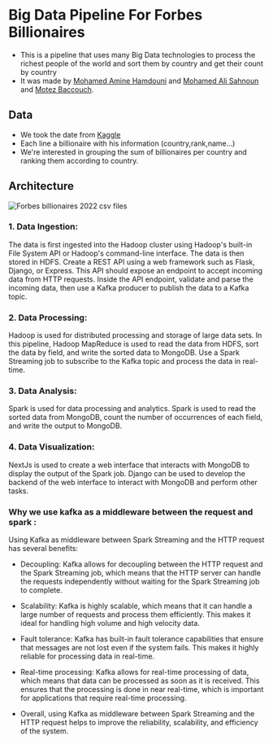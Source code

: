 # Big Data Pipeline For Forbes Billionaires

- This is a pipeline that uses many Big Data technologies to process the richest people of the world and sort them by country and get their count by country
- It was made by [Mohamed Amine Hamdouni](https://github.com/Dopeamin) and [Mohamed Ali Sahnoun](https://github.com/dalideco) and [Motez Baccouch](https://github.com/motez-baccouch).

## Data
- We took the date  from [Kaggle](https://www.kaggle.com/datasets/shrikrishnaparab/forbes-billionaires-and-companies-2022?resource=download)
- Each line a billionaire with his information (country,rank,name...)
- We're interested in grouping the sum of billionaires per country and ranking them according to country.

## Architecture
![Forbes billionaires 2022 csv files](https://imgur.com/y15xczk)

### 1. Data Ingestion:
The data is first ingested into the Hadoop cluster using Hadoop's built-in File System API or Hadoop's command-line interface. The data is then stored in HDFS.
Create a REST API using a web framework such as Flask, Django, or Express. This API should expose an endpoint to accept incoming data from HTTP requests.
Inside the API endpoint, validate and parse the incoming data, then use a Kafka producer to publish the data to a Kafka topic.

### 2. Data Processing:
Hadoop is used for distributed processing and storage of large data sets. In this pipeline, Hadoop MapReduce is used to read the data from HDFS, sort the data by field, and write the sorted data to MongoDB.
Use a Spark Streaming job to subscribe to the Kafka topic and process the data in real-time.

### 3. Data Analysis:
Spark is used for data processing and analytics. Spark is used to read the sorted data from MongoDB, count the number of occurrences of each field, and write the output to MongoDB.

### 4. Data Visualization:
NextJs is used to create a web interface that interacts with MongoDB to display the output of the Spark job. Django can be used to develop the backend of the web interface to interact with MongoDB and perform other tasks.

### Why we use kafka as a middleware between the request and spark :
Using Kafka as middleware between Spark Streaming and the HTTP request has several benefits:

- Decoupling: Kafka allows for decoupling between the HTTP request and the Spark Streaming job, which means that the HTTP server can handle the requests independently without waiting for the Spark Streaming job to complete.

- Scalability: Kafka is highly scalable, which means that it can handle a large number of requests and process them efficiently. This makes it ideal for handling high volume and high velocity data.

- Fault tolerance: Kafka has built-in fault tolerance capabilities that ensure that messages are not lost even if the system fails. This makes it highly reliable for processing data in real-time.

- Real-time processing: Kafka allows for real-time processing of data, which means that data can be processed as soon as it is received. This ensures that the processing is done in near real-time, which is important for applications that require real-time processing.

- Overall, using Kafka as middleware between Spark Streaming and the HTTP request helps to improve the reliability, scalability, and efficiency of the system.